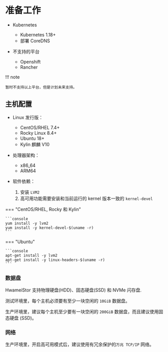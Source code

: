 # 准备工作

- Kubernetes

  - Kubernetes 1.18+
  - 部署 CoreDNS

- 不支持的平台

  - Openshift
  - Rancher

!!! note

    暂时不支持以上平台，但是计划未来支持。

## 主机配置

- Linux 发行版：

  - CentOS/RHEL 7.4+
  - Rocky Linux 8.4+
  - Ubuntu 18+
  - Kylin 麒麟 V10

- 处理器架构：

  - x86_64
  - ARM64

- 软件依赖：

  1. 安装 `LVM2`
  2. 高可用功能需要安装和当前运行的 kernel 版本一致的 `kernel-devel`

=== "CentOS/RHEL, Rocky 和 Kylin"

    ```console
    yum install -y lvm2
    yum install -y kernel-devel-$(uname -r)
    ```

=== "Ubuntu"

    ```console
    apt-get install -y lvm2
    apt-get install -y linux-headers-$(uname -r)
    ```

### 数据盘

HwameiStor 支持物理硬盘(HDD)、固态硬盘(SSD) 和 NVMe 闪存盘.

测试环境里，每个主机必须要有至少一块空闲的 `10GiB` 数据盘。

生产环境里，建议每个主机至少要有一块空闲的 `200GiB` 数据盘，而且建议使用固态硬盘 (SSD)。

### 网络

生产环境里，开启高可用模式后，建议使用有冗余保护的`万兆 TCP/IP` 网络。
